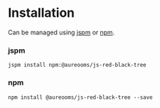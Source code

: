 # Installation
Can be managed using
[jspm](http://jspm.io)
or [npm](https://github.com/npm/npm).

### jspm
```terminal
jspm install npm:@aureooms/js-red-black-tree
```

### npm
```terminal
npm install @aureooms/js-red-black-tree --save
```
